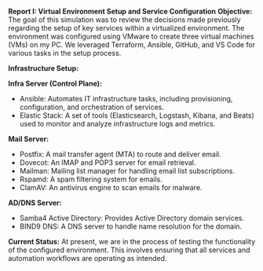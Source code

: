 **Report I: Virtual Environment Setup and Service Configuration**
**Objective:**
The goal of this simulation was to review the decisions made previously regarding the setup of key services within a virtualized environment. The environment was configured using VMware to create three virtual machines (VMs) on my PC. We leveraged Terraform, Ansible, GitHub, and VS Code for various tasks in the setup process.

**Infrastructure Setup:**

**Infra Server (Control Plane):**
  - Ansible: Automates IT infrastructure tasks, including provisioning, configuration, and orchestration of services.
  - Elastic Stack: A set of tools (Elasticsearch, Logstash, Kibana, and Beats) used to monitor and analyze infrastructure logs and metrics.

**Mail Server:**
  - Postfix: A mail transfer agent (MTA) to route and deliver email.
  - Dovecot: An IMAP and POP3 server for email retrieval.
  - Mailman: Mailing list manager for handling email list subscriptions.
  - Rspamd: A spam filtering system for emails.
  - ClamAV: An antivirus engine to scan emails for malware.

**AD/DNS Server:**
  - Samba4 Active Directory: Provides Active Directory domain services.
  - BIND9 DNS: A DNS server to handle name resolution for the domain.

**Current Status:**
At present, we are in the process of testing the functionality of the configured environment. This involves ensuring that all services and automation workflows are operating as intended.
